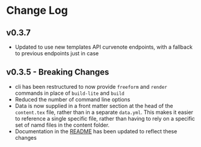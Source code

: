# Change Log

## v0.3.7

- Updated to use new templates API curvenote endpoints, with a fallback to previous endpoints just in case

## v0.3.5 - Breaking Changes

- cli has been restructured to now provide `freeform` and `render` commands in place of `build-lite` and `build`
- Reduced the number of command line options
- Data is now supplied in a front matter section at the head of the `content.tex` file, rather than in a separate `data.yml`. This makes it easier to reference a single specific file, rather than having to rely on a specific set of namd files in the content folder.
- Documentation in the [README](README.md) has been updated to reflect these changes

